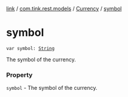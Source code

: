 [link](../../index.md) / [com.tink.rest.models](../index.md) / [Currency](index.md) / [symbol](./symbol.md)

# symbol

`var symbol: `[`String`](https://kotlinlang.org/api/latest/jvm/stdlib/kotlin/-string/index.html)

The symbol of the currency.

### Property

`symbol` - The symbol of the currency.